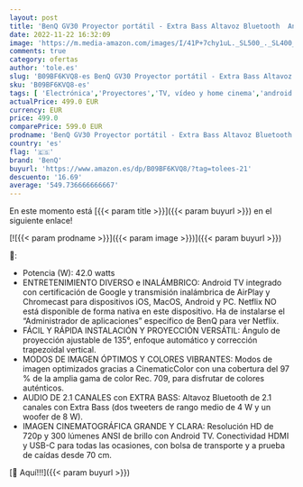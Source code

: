 ```yaml
---
layout: post
title: 'BenQ GV30 Proyector portátil - Extra Bass Altavoz Bluetooth  Android TV  Auto Focus  Ángulo Proyección 135º  WiFi  Chromecast & AirPlay  HDMI  USB-C'
date: 2022-11-22 16:32:09
image: 'https://m.media-amazon.com/images/I/41P+7chy1uL._SL500_._SL400_.jpg'
comments: true
category: ofertas
author: 'tole.es'
slug: 'B09BF6KVQ8-es BenQ GV30 Proyector portátil - Extra Bass Altavoz...'
sku: 'B09BF6KVQ8-es'
tags: [ 'Electrónica','Proyectores','TV, vídeo y home cinema','android','benq','🇪🇸', ]
actualPrice: 499.0 EUR
currency: EUR
price: 499.0
comparePrice: 599.0 EUR
prodname: 'BenQ GV30 Proyector portátil - Extra Bass Altavoz Bluetooth  Android TV  Auto Focus  Ángulo Proyección 135º  WiFi  Chromecast & AirPlay  HDMI  USB-C'
country: 'es'
flag: '🇪🇸'
brand: 'BenQ'
buyurl: 'https://www.amazon.es/dp/B09BF6KVQ8/?tag=tolees-21'
descuento: '16.69'
average: '549.736666666667'
---
```


En este momento está [{{< param title >}}]({{< param buyurl >}}) en el siguiente enlace!

[![{{< param prodname >}}]({{< param image >}})]({{< param buyurl >}})

🔎:

- Potencia (W): 42.0 watts
- ENTRETENIMIENTO DIVERSO e INALÁMBRICO: Android TV integrado con certificación de Google y transmisión inalámbrica de AirPlay y Chromecast para dispositivos iOS, MacOS, Android y PC. Netflix NO está disponible de forma nativa en este dispositivo. Ha de instalarse el “Administrador de aplicaciones” específico de BenQ para ver Netflix.
- FÁCIL Y RÁPIDA INSTALACIÓN Y PROYECCIÓN VERSÁTIL: Ángulo de proyección ajustable de 135°, enfoque automático y corrección trapezoidal vertical.
- MODOS DE IMAGEN ÓPTIMOS Y COLORES VIBRANTES: Modos de imagen optimizados gracias a CinematicColor con una cobertura del 97 % de la amplia gama de color Rec. 709, para disfrutar de colores auténticos.
- AUDIO DE 2.1 CANALES con EXTRA BASS: Altavoz Bluetooth de 2.1 canales con Extra Bass (dos tweeters de rango medio de 4 W y un woofer de 8 W).
- IMAGEN CINEMATOGRÁFICA GRANDE Y CLARA: Resolución HD de 720p y 300 lúmenes ANSI de brillo con Android TV. Conectividad HDMI y USB-C para todas las ocasiones, con bolsa de transporte y a prueba de caídas desde 70 cm.

[🛒 Aquí!!!]({{< param buyurl >}})
